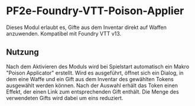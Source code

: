 # PF2e-Foundry-VTT-Poison-Applier

Dieses Modul erlaubt es, Gifte aus dem Inventar direkt auf Waffen anzuwenden.
Kompatibel mit Foundry VTT v13.

## Nutzung

Nach dem Aktivieren des Moduls wird bei Spielstart automatisch ein Makro
"Poison Applicator" erstellt. Wird es ausgeführt, öffnet sich ein Dialog, in dem
eine Waffe und ein Gift aus dem Inventar des gewählten Tokens ausgewählt werden
können. Nach der Auswahl erhält das Token einen Effekt, der einen Link zum
entsprechenden Gift enthält. Die Menge des verwendeten Gifts wird dabei um eins
reduziert.
